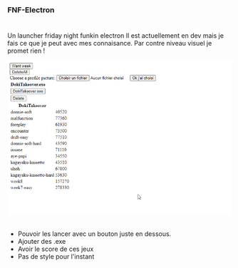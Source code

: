 ### FNF-Electron
#

Un launcher friday night funkin electron
Il est actuellement en dev mais je fais ce que je peut avec mes connaisance.
Par contre niveau visuel je promet rien !

<img style="width:600px ; height:auto" src="/src/img/fnfv1.0.png" alt="Employee data" title="Employee Data title">

##

<ul>
<li>Pouvoir les lancer avec un bouton juste en dessous.</li>
<li>Ajouter des .exe</li>
<li> Avoir le score de ces jeux</li>
<li> Pas de style pour l'instant</li>
</ul>
